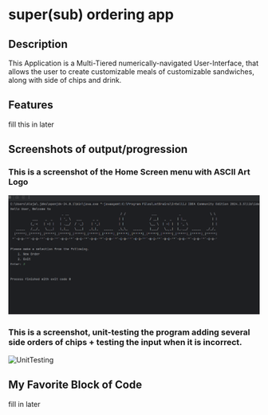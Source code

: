  # super(sub) ordering app 

 ## Description

 This Application is a Multi-Tiered numerically-navigated User-Interface, that allows the user to create customizable meals of customizable sandwiches, along with side of chips and drink.  

 ## Features

 fill this in later

## Screenshots of output/progression

 ### This is a screenshot of the Home Screen menu with ASCII Art Logo
 ![HomeScreen](https://github.com/MarqAlejandro/Super_Sub/blob/main/screenshots/img.png)

 ### This is a screenshot, unit-testing the program adding several side orders of chips + testing the input when it is incorrect.
 ![UnitTesting](https://github.com/user-attachments/assets/8041e67c-5048-4616-9677-8a30b4d22723)


 ## My Favorite Block of Code

 fill in later

 

 

 
 

